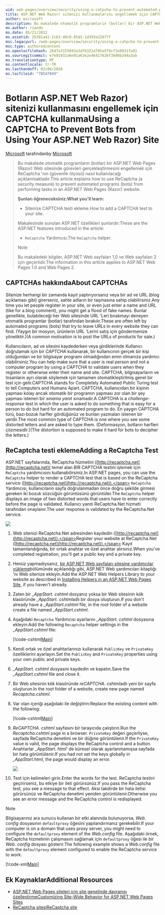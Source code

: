 ```yaml
---
uid: web-pages/overview/security/using-a-catpcha-to-prevent-automated-programs-bots-from-using-your-aspnet-web-site
title: ASP.NET Web Razor) sitenizi kullanmalarını engellemek için CAPTCHA kullanma | Microsoft Docs
author: microsoft
description: Bu makalede otomatik programların (botlar) bir ASP.NET Web sayfalarında (Razor) görevleri gerçekleştirmesini engellemek için ReCaptcha 'nın (bir güvenlik ölçüsü) nasıl kullanılacağı açıklanmaktadır...
ms.author: riande
ms.date: 05/21/2012
ms.assetid: 2b381a41-2cb3-40c0-8545-1d393e22877f
msc.legacyurl: /web-pages/overview/security/using-a-catpcha-to-prevent-automated-programs-bots-from-using-your-aspnet-web-site
msc.type: authoredcontent
ms.openlocfilehash: 2647a3155893a3dfb3214795a5f9cf1e8931fa91
ms.sourcegitcommit: e7e91932a6e91a63e2e46417626f39d6b244a3ab
ms.translationtype: MT
ms.contentlocale: tr-TR
ms.lasthandoff: 03/06/2020
ms.locfileid: "78547049"
---
```

# <a name="using-a-captcha-to-prevent-bots-from-using-your-aspnet-web-razor-site"></a><span data-ttu-id="91e8a-103">Botların ASP.NET Web Razor) sitenizi kullanmasını engellemek için CAPTCHA kullanma</span><span class="sxs-lookup"><span data-stu-id="91e8a-103">Using a CAPTCHA to Prevent Bots from Using Your ASP.NET Web Razor) Site</span></span>

<span data-ttu-id="91e8a-104">[Microsoft](https://github.com/microsoft) tarafından</span><span class="sxs-lookup"><span data-stu-id="91e8a-104">by [Microsoft](https://github.com/microsoft)</span></span>

> <span data-ttu-id="91e8a-105">Bu makalede otomatik programların (botlar) bir ASP.NET Web Pages (Razor) Web sitesinde görevleri gerçekleştirmesini engellemek için ReCaptcha 'nın (güvenlik ölçüsü) nasıl kullanılacağı açıklanmaktadır.</span><span class="sxs-lookup"><span data-stu-id="91e8a-105">This article explains how to use ReCaptcha (a security measure) to prevent automated programs (bots) from performing tasks in an ASP.NET Web Pages (Razor) website.</span></span>
> 
> <span data-ttu-id="91e8a-106">**Şunları öğreneceksiniz:**</span><span class="sxs-lookup"><span data-stu-id="91e8a-106">**What you'll learn:**</span></span> 
> 
> - <span data-ttu-id="91e8a-107">Sitenize CAPTCHA testi ekleme.</span><span class="sxs-lookup"><span data-stu-id="91e8a-107">How to add a CAPTCHA test to your site.</span></span>
> 
> <span data-ttu-id="91e8a-108">Makalesinde sunulan ASP.NET özellikleri şunlardır:</span><span class="sxs-lookup"><span data-stu-id="91e8a-108">These are the ASP.NET features introduced in the article:</span></span>
> 
> - <span data-ttu-id="91e8a-109">`ReCaptcha` Yardımcısı.</span><span class="sxs-lookup"><span data-stu-id="91e8a-109">The `ReCaptcha` helper.</span></span>
> 
> > [!NOTE]
> > <span data-ttu-id="91e8a-110">Bu makaledeki bilgiler, ASP.NET Web sayfaları 1,0 ve Web sayfaları 2 için geçerlidir.</span><span class="sxs-lookup"><span data-stu-id="91e8a-110">The information in this article applies to ASP.NET Web Pages 1.0 and Web Pages 2.</span></span>

## <a name="about-captchas"></a><span data-ttu-id="91e8a-111">CAPTCHAs hakkında</span><span class="sxs-lookup"><span data-stu-id="91e8a-111">About CAPTCHAs</span></span>

<span data-ttu-id="91e8a-112">Sitenize herhangi bir zamanda kayıt yaptırıyorsanız veya bir ad ve URL (blog açıklaması gibi) girerseniz, sahte adların bir taşmasına sahip olabilirsiniz.</span><span class="sxs-lookup"><span data-stu-id="91e8a-112">Any time you let people register in your site, or even just enter a name and URL (like for a blog comment), you might get a flood of fake names.</span></span> <span data-ttu-id="91e8a-113">Bunlar genellikle, bulabileceği her Web sitesinde URL 'Leri bırakmayı deneyen otomatik programlar (botlar) tarafından bırakılır.</span><span class="sxs-lookup"><span data-stu-id="91e8a-113">These are often left by automated programs (bots) that try to leave URLs in every website they can find.</span></span> <span data-ttu-id="91e8a-114">(Yaygın bir mosyon, ürünlerin URL 'Lerini satış için göndermenize yöneliktir.)</span><span class="sxs-lookup"><span data-stu-id="91e8a-114">(A common motivation is to post the URLs of products for sale.)</span></span>

<span data-ttu-id="91e8a-115">Kullanıcıların, ad ve sitesini kaydederken veya girdiklerinde Kullanıcı doğrulamak için bir *CAPTCHA* kullanarak, bir kullanıcının gerçek bir kişi olduğundan ve bir bilgisayar programı olmadığından emin olmanıza yardımcı olabilirsiniz.</span><span class="sxs-lookup"><span data-stu-id="91e8a-115">You can help make sure that a user is real person and not a computer program by using a *CAPTCHA* to validate users when they register or otherwise enter their name and site.</span></span> <span data-ttu-id="91e8a-116">CAPTCHA, bilgisayarların ve Insanların ayrı olarak söylemek için tamamen otomatikleştirilmiş genel bir test için gelir.</span><span class="sxs-lookup"><span data-stu-id="91e8a-116">CAPTCHA stands for Completely Automated Public Turing test to tell Computers and Humans Apart.</span></span> <span data-ttu-id="91e8a-117">CAPTCHA, kullanıcıdan bir kişinin yapması kolay ancak otomatik bir programın yapması zor olan bir şey yapması istenen bir *sınama yanıt* sınamadır.</span><span class="sxs-lookup"><span data-stu-id="91e8a-117">A CAPTCHA is a *challenge-response* test in which the user is asked to do something that is easy for a person to do but hard for an automated program to do.</span></span> <span data-ttu-id="91e8a-118">En yaygın CAPTCHA türü, bazı bozuk harfler gördüğünüz ve bunları yazmaları istenen bir yerdir.</span><span class="sxs-lookup"><span data-stu-id="91e8a-118">The most common type of CAPTCHA is one where you see some distorted letters and are asked to type them.</span></span> <span data-ttu-id="91e8a-119">(Deformasyon, botların harfleri çözmesidir.)</span><span class="sxs-lookup"><span data-stu-id="91e8a-119">(The distortion is supposed to make it hard for bots to decipher the letters.)</span></span>

## <a name="adding-a-recaptcha-test"></a><span data-ttu-id="91e8a-120">ReCaptcha testi ekleme</span><span class="sxs-lookup"><span data-stu-id="91e8a-120">Adding a ReCaptcha Test</span></span>

<span data-ttu-id="91e8a-121">ASP.NET sayfalarında, ReCaptcha hizmetini ([http://recaptcha.net](http://recaptcha.net)) temel alan BIR CAPTCHA testini işlemek için `ReCaptcha` yardımcısını kullanabilirsiniz.</span><span class="sxs-lookup"><span data-stu-id="91e8a-121">In ASP.NET pages, you can use the `ReCaptcha` helper to render a CAPTCHA test that is based on the ReCaptcha service ([http://recaptcha.net](http://recaptcha.net)).</span></span> <span data-ttu-id="91e8a-122">`ReCaptcha` Yardımcısı, kullanıcıların sayfa doğrulanmadan önce doğru şekilde girmesi gereken iki bozuk sözcüğün görüntüsünü görüntüler.</span><span class="sxs-lookup"><span data-stu-id="91e8a-122">The `ReCaptcha` helper displays an image of two distorted words that users have to enter correctly before the page is validated.</span></span> <span data-ttu-id="91e8a-123">Kullanıcı yanıtı ReCaptcha.Net hizmeti tarafından onaylanır.</span><span class="sxs-lookup"><span data-stu-id="91e8a-123">The user response is validated by the ReCaptcha.Net service.</span></span>

![](using-a-catpcha-to-prevent-automated-programs-bots-from-using-your-aspnet-web-site/_static/image1.jpg)

1. <span data-ttu-id="91e8a-124">Web sitenizi ReCaptcha.Net adresinden kaydedin ([http://recaptcha.net](http://recaptcha.net)).</span><span class="sxs-lookup"><span data-stu-id="91e8a-124">Register your website at ReCaptcha.Net ([http://recaptcha.net](http://recaptcha.net)).</span></span> <span data-ttu-id="91e8a-125">Kayıt tamamlandığında, bir ortak anahtar ve özel anahtar alırsınız.</span><span class="sxs-lookup"><span data-stu-id="91e8a-125">When you've completed registration, you'll get a public key and a private key.</span></span>
2. <span data-ttu-id="91e8a-126">Henüz yapmadıysanız, [bir ASP.NET Web sayfaları sitesine yardımcılar yükleme](https://go.microsoft.com/fwlink/?LinkId=252372)bölümünde açıklandığı gibi, ASP.NET Web yardımcıları kitaplığı 'nı Web sitenize ekleyin.</span><span class="sxs-lookup"><span data-stu-id="91e8a-126">Add the ASP.NET Web Helpers Library to your website as described in [Installing Helpers in an ASP.NET Web Pages Site](https://go.microsoft.com/fwlink/?LinkId=252372), if you haven't already.</span></span>
3. <span data-ttu-id="91e8a-127">Zaten bir *\_AppStart. cshtml* dosyanız yoksa bir Web sitesinin kök klasöründe *\_AppStart. cshtml*adlı bir dosya oluşturun.</span><span class="sxs-lookup"><span data-stu-id="91e8a-127">If you don't already have a *\_AppStart.cshtml* file, in the root folder of a website create a file named *\_AppStart.cshtml*.</span></span>
4. <span data-ttu-id="91e8a-128">Aşağıdaki `Recaptcha` Yardımcısı ayarlarını *\_AppStart. cshtml* dosyasına ekleyin:</span><span class="sxs-lookup"><span data-stu-id="91e8a-128">Add the following `Recaptcha` helper settings in the *\_AppStart.cshtml* file:</span></span> 

    [!code-cshtml[Main](using-a-catpcha-to-prevent-automated-programs-bots-from-using-your-aspnet-web-site/samples/sample1.cshtml?highlight=6-7)]
5. <span data-ttu-id="91e8a-129">Kendi ortak ve özel anahtarlarınızı kullanarak `PublicKey` ve `PrivateKey` özelliklerini ayarlayın.</span><span class="sxs-lookup"><span data-stu-id="91e8a-129">Set the `PublicKey` and `PrivateKey` properties using your own public and private keys.</span></span>
6. <span data-ttu-id="91e8a-130">*\_AppStart. cshtml* dosyasını kaydedin ve kapatın.</span><span class="sxs-lookup"><span data-stu-id="91e8a-130">Save the *\_AppStart.cshtml* file and close it.</span></span>
7. <span data-ttu-id="91e8a-131">Bir Web sitesinin kök klasöründe *reCAPTCHA. cshtml*adlı yeni bir sayfa oluşturun.</span><span class="sxs-lookup"><span data-stu-id="91e8a-131">In the root folder of a website, create new page named *Recaptcha.cshtml*.</span></span>
8. <span data-ttu-id="91e8a-132">Var olan içeriği aşağıdaki ile değiştirin:</span><span class="sxs-lookup"><span data-stu-id="91e8a-132">Replace the existing content with the following:</span></span> 

    [!code-cshtml[Main](using-a-catpcha-to-prevent-automated-programs-bots-from-using-your-aspnet-web-site/samples/sample2.cshtml)]
9. <span data-ttu-id="91e8a-133">*ReCAPTCHA. cshtml* sayfasını bir tarayıcıda çalıştırın.</span><span class="sxs-lookup"><span data-stu-id="91e8a-133">Run the *Recaptcha.cshtml* page in a browser.</span></span> <span data-ttu-id="91e8a-134">`PrivateKey` değeri geçerliyse, sayfada ReCaptcha denetimi ve bir düğme görüntülenir.</span><span class="sxs-lookup"><span data-stu-id="91e8a-134">If the `PrivateKey` value is valid, the page displays the ReCaptcha control and a button.</span></span> <span data-ttu-id="91e8a-135">Anahtarlar *\_AppStart. html*' de küresel olarak ayarlanmamışsa sayfada bir hata görüntülenir.</span><span class="sxs-lookup"><span data-stu-id="91e8a-135">If you had not set the keys globally in *\_AppStart.html*, the page would display an error.</span></span> 

    ![](using-a-catpcha-to-prevent-automated-programs-bots-from-using-your-aspnet-web-site/_static/image1.png)
10. <span data-ttu-id="91e8a-136">Test için kelimeleri girin.</span><span class="sxs-lookup"><span data-stu-id="91e8a-136">Enter the words for the test.</span></span> <span data-ttu-id="91e8a-137">ReCaptcha testini geçirirseniz, bu etkiye bir ileti görürsünüz.</span><span class="sxs-lookup"><span data-stu-id="91e8a-137">If you pass the ReCaptcha test, you see a message to that effect.</span></span> <span data-ttu-id="91e8a-138">Aksi takdirde bir hata iletisi görürsünüz ve ReCaptcha denetimi yeniden görüntülenir.</span><span class="sxs-lookup"><span data-stu-id="91e8a-138">Otherwise you see an error message and the ReCaptcha control is redisplayed.</span></span>

> [!NOTE]
> <span data-ttu-id="91e8a-139">Bilgisayarınız ara sunucu kullanan bir etki alanında bulunuyorsa, *Web. config* dosyasının `defaultproxy` öğesini yapılandırmanız gerekebilir.</span><span class="sxs-lookup"><span data-stu-id="91e8a-139">If your computer is on a domain that uses proxy server, you might need to configure the `defaultproxy` element of the *Web.config* file.</span></span> <span data-ttu-id="91e8a-140">Aşağıdaki örnek, ReCaptcha hizmetinin çalışmasını sağlamak için `defaultproxy` öğesi ile bir *Web. config* dosyası gösterir.</span><span class="sxs-lookup"><span data-stu-id="91e8a-140">The following example shows a *Web.config* file with the `defaultproxy` element configured to enable the ReCaptcha service to work.</span></span>
> 
> [!code-xml[Main](using-a-catpcha-to-prevent-automated-programs-bots-from-using-your-aspnet-web-site/samples/sample3.xml)]

<a id="Additional_Resources"></a>
## <a name="additional-resources"></a><span data-ttu-id="91e8a-141">Ek Kaynaklar</span><span class="sxs-lookup"><span data-stu-id="91e8a-141">Additional Resources</span></span>

- [<span data-ttu-id="91e8a-142">ASP.NET Web Pages siteleri için site genelinde davranışı özelleştirme</span><span class="sxs-lookup"><span data-stu-id="91e8a-142">Customizing Site-Wide Behavior for ASP.NET Web Pages Sites</span></span>](https://go.microsoft.com/fwlink/?LinkId=202906)
- [<span data-ttu-id="91e8a-143">ReCaptcha sitesi</span><span class="sxs-lookup"><span data-stu-id="91e8a-143">ReCaptcha site</span></span>](https://www.google.com/recaptcha)
